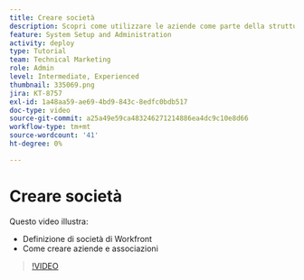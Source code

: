 ```yaml
---
title: Creare società
description: Scopri come utilizzare le aziende come parte della struttura delle autorizzazioni per gli articoli e l’organizzazione degli utenti. Quindi crea delle aziende per la tua organizzazione.
feature: System Setup and Administration
activity: deploy
type: Tutorial
team: Technical Marketing
role: Admin
level: Intermediate, Experienced
thumbnail: 335069.png
jira: KT-8757
exl-id: 1a48aa59-ae69-4bd9-843c-8edfc0bdb517
doc-type: video
source-git-commit: a25a49e59ca483246271214886ea4dc9c10e8d66
workflow-type: tm+mt
source-wordcount: '41'
ht-degree: 0%

---
```


# Creare società

Questo video illustra:

* Definizione di società di Workfront
* Come creare aziende e associazioni

>[!VIDEO](https://video.tv.adobe.com/v/335069/?quality=12&learn=on)
